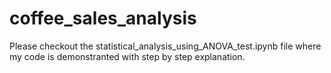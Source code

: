 # coffee_sales_analysis
Please checkout the statistical_analysis_using_ANOVA_test.ipynb file where my code is demonstranted with step by step explanation.
